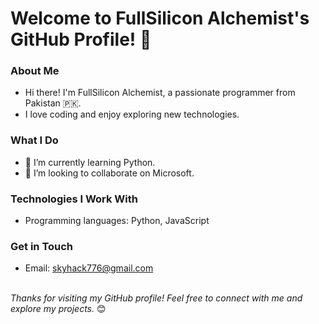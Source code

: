 # Welcome to FullSilicon Alchemist's GitHub Profile! 👋

### About Me
- Hi there! I'm FullSilicon Alchemist, a passionate programmer from Pakistan 🇵🇰.
- I love coding and enjoy exploring new technologies.

### What I Do
- 🌱 I’m currently learning Python.
- 👯 I’m looking to collaborate on Microsoft.

### Technologies I Work With
- Programming languages: Python, JavaScript

### Get in Touch
- Email: [skyhack776@gmail.com](mailto:skyhack776@gmail.com)<br><br>

*Thanks for visiting my GitHub profile! Feel free to connect with me and explore my projects.* 😊
